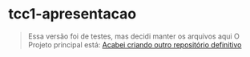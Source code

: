 # tcc1-apresentacao
> Essa versão foi de testes, mas decidi manter os arquivos aqui
O Projeto principal está:
[Acabei criando outro repositório definitivo ](https://github.com/dougjuliao/Apresentacao-tcc)
